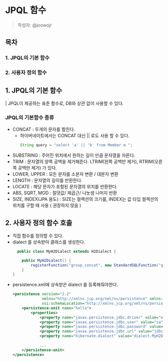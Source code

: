 # JPQL 함수
> 작성자: @joowojr

## 목차
### 1. JPQL의 기본 함수
### 2. 사용자 정의 함수

## 1. JPQL의 기본 함수
| JPQL이 제공하는 표준 함수로, DB와 상관 없이 사용할 수 있다.
### JPQL의 기본함수 종류
- CONCAT : 두개의 문자를 합친다.
  - 하이버네이트에서는 CONCAT 대신 || 로도 사용 할 수 있다.
    ```java
    String query = "select 'a' || 'b' from Member m ";
    ```
- SUBSTRING : 주어진 위치에서 원하는 길이 만큼 문자열을 자른다.
- TRIM : 문자열의 양쪽 공백을 제거해준다. LTRIM(왼쪽 공백만 제거), RTRIM(오른쪽 공백만 제거) 가 있다.
- LOWER, UPPER : 모든 문자를 소문자 변환 / 대문자 변환
- LENGTH : 문자열의 길이를 반환한다.
- LOCATE : 해당 문자가 포함된 문자열의 위치를 반환한다.
- ABS, SQRT, MOD : 절댓값/ 제곱근/ 나눗셈 나머지 반환
- SIZE, INDEX(JPA 용도) : SIZE는 컬렉션의 크기를, INDEX는 값 타입 컬렉션의 위치를 구할 때 사용 ( 권장하지 않음 )

## 2. 사용자 정의 함수 호출
- 직접 함수를 정의할 수 있다.
- dialect 를 상속받아 클래스를 생성한다.
  ```java
    public class MyH2Dialect extends H2Dialect {
  
      public MyH2Dialect() {
          registerFunction("group_concat", new StandardSQLFunction("group_concat", StandardBasicTypes.STRING));
      }
  }
  ```
- persistence.xml에 상속받은 dialect 를 등록해줘야한다.
  ```xml
  <persistence version="2.2"
               xmlns="http://xmlns.jcp.org/xml/ns/persistence" xmlns:xsi="http://www.w3.org/2001/XMLSchema-instance"
               xsi:schemaLocation="http://xmlns.jcp.org/xml/ns/persistence http://xmlns.jcp.org/xml/ns/persistence/persistence_2_2.xsd">
      <persistence-unit name="hello">
          <properties>
              <property name="javax.persistence.jdbc.driver" value="org.h2.Driver"/>
              <property name="javax.persistence.jdbc.user" value="sa"/>
              <property name="javax.persistence.jdbc.password" value=""/>
              <property name="javax.persistence.jdbc.url" value="jdbc:h2:tcp://localhost/~/test"/>
              <property name="hibernate.dialect" value="dialect.MyH2Dialect"/>
              
              ...
      </persistence-unit>
  </persistence>
```
